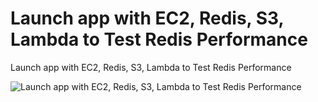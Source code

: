 # Launch app with EC2, Redis, S3, Lambda to Test Redis Performance

Launch app with EC2, Redis, S3, Lambda to Test Redis Performance

![Launch app with EC2, Redis, S3, Lambda to Test Redis Performance](images/app_alb_asg_architecture.png)
